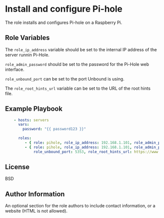 Install and configure Pi-hole
=========

The role installs and configures Pi-hole on a Raspberry Pi.

Role Variables
--------------

The ```role_ip_address``` variable should be set to the internal IP address of the server runnin Pi-Hole.

```role_admin_password``` should be set to the password for the Pi-Hole web interface.

```role_unbound_port``` can be set to the port Unbound is using.

The ```role_root_hints_url``` variable can be set to the URL of the root hints file.

Example Playbook
----------------

```yaml
    - hosts: servers
      vars:
        password: "{{ password123 }}"
      
      roles:
         - { role: pihole, role_ip_address: 192.168.1.101, role_admin_password: "{{ password }}" }
         - { role: pihole, role_ip_address: 192.168.1.101, role_admin_password: "{{ password }}",
             role_unbound_port: 5353, role_root_hints_url: https://www.internic.net/domain/named.root }
```

License
-------

BSD

Author Information
------------------

An optional section for the role authors to include contact information, or a website (HTML is not allowed).
